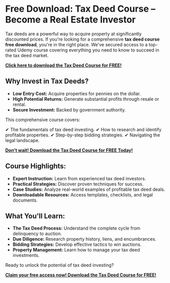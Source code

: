 # Free Download: Tax Deed Course – Become a Real Estate Investor

Tax deeds are a powerful way to acquire property at significantly discounted prices. If you're looking for a comprehensive **tax deed course free download**, you're in the right place. We've secured access to a top-rated Udemy course covering everything you need to know to succeed in the tax deed market.

[**Click here to download the Tax Deed Course for FREE!**](https://udemywork.com/tax-deed-course)

## Why Invest in Tax Deeds?

*   **Low Entry Cost:** Acquire properties for pennies on the dollar.
*   **High Potential Returns:** Generate substantial profits through resale or rental.
*   **Secure Investment:** Backed by government authority.

This comprehensive course covers:

✔ The fundamentals of tax deed investing.
✔ How to research and identify profitable properties.
✔ Step-by-step bidding strategies.
✔ Navigating the legal landscape.

[**Don't wait! Download the Tax Deed Course for FREE Today!**](https://udemywork.com/tax-deed-course)

## Course Highlights:

*   **Expert Instruction:** Learn from experienced tax deed investors.
*   **Practical Strategies:** Discover proven techniques for success.
*   **Case Studies:** Analyze real-world examples of profitable tax deed deals.
*   **Downloadable Resources:** Access templates, checklists, and legal documents.

## What You'll Learn:

*   **The Tax Deed Process:** Understand the complete cycle from delinquency to auction.
*   **Due Diligence:** Research property history, liens, and encumbrances.
*   **Bidding Strategies:** Develop effective tactics to win auctions.
*   **Property Management:** Learn how to manage your tax deed investments.

Ready to unlock the potential of tax deed investing?

[**Claim your free access now! Download the Tax Deed Course for FREE!**](https://udemywork.com/tax-deed-course)
